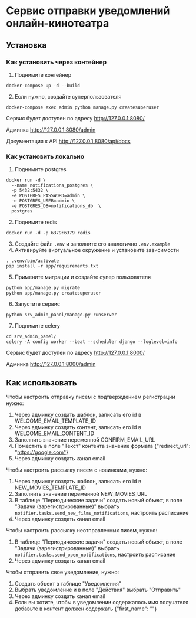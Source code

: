 # Сервис отправки уведомлений онлайн-кинотеатра
## Установка
### Как установить через контейнер
1. Поднимите контейнер
```
docker-compose up -d --build
```
2. Если нужно, создайте суперпользователя
```
docker-compose exec admin python manage.py createsuperuser
```
Сервис будет доступен по адресу http://127.0.0.1:8080/

Админка http://127.0.0.1:8080/admin

Документация к API http://127.0.0.1:8080/api/docs
### Как установить локально
1. Поднимите postgres
```
docker run -d \
  --name notifications_postgres \
  -p 5432:5432 \
  -e POSTGRES_PASSWORD=admin \
  -e POSTGRES_USER=admin \
  -e POSTGRES_DB=notifications_db  \
  postgres
```
2. Поднимите redis
```
docker run -d -p 6379:6379 redis
```
3. Создайте файл `.env` и заполните его аналогично `.env.example`
4. Активируйте виртуальное окружение и установите зависимости
```
. .venv/bin/activate
pip install -r app/requirements.txt
```
5. Примените миграции и создайте супер пользователя
```
python app/manage.py migrate
python app/manage.py createsuperuser
```
6. Запустите сервис
```
python srv_admin_panel/manage.py runserver
```
7. Поднимите celery
```
cd srv_admin_panel/
celery -A config worker --beat --scheduler django --loglevel=info
```

Сервис будет доступен по адресу http://127.0.0.1:8000/

Админка http://127.0.0.1:8000/admin

## Как использовать

Чтобы настроить отправку писем с подтверждением регистрации нужно:
1. Через админку создать шаблон, записать его id в WELCOME_EMAIL_TEMPLATE_ID
2. Через админку создать контент, записать его id в WELCOME_EMAIL_CONTENT_ID
3. Заполнить значение переменной CONFIRM_EMAIL_URL
4. Поместить в поле "Текст" контента значение формата {"redirect_url": "https://google.com"}
5. Через админку создать канал email

Чтобы настроить рассылку писем с новинками, нужно:
1. Через админку создать шаблон, записать его id в NEW_MOVIES_TEMPLATE_ID
2. Заполнить значение переменной NEW_MOVIES_URL
3. В таблице "Периодические задачи" создать новый объект, в поле "Задачи (зарегистрированные)" выбрать `notifier.tasks.send_new_films_notifications`, настроить расписание
4. Через админку создать канал email

Чтобы настроить рассылку неотправленных писем, нужно:
1. В таблице "Периодические задачи" создать новый объект, в поле "Задачи (зарегистрированные)" выбрать `notifier.tasks.send_open_notifications`, настроить расписание
2. Через админку создать канал email

Чтобы отправить свое уведомление, нужно:
1. Создать объект в таблице "Уведомления"
2. Выбрать уведомление и в поле "Действия" выбрать "Отправить"
3. Через админку создать канал email
4. Если вы хотите, чтобы в уведомлении содержалось имя получателя добавьте в контент должен содержать {"first_name": ""}
